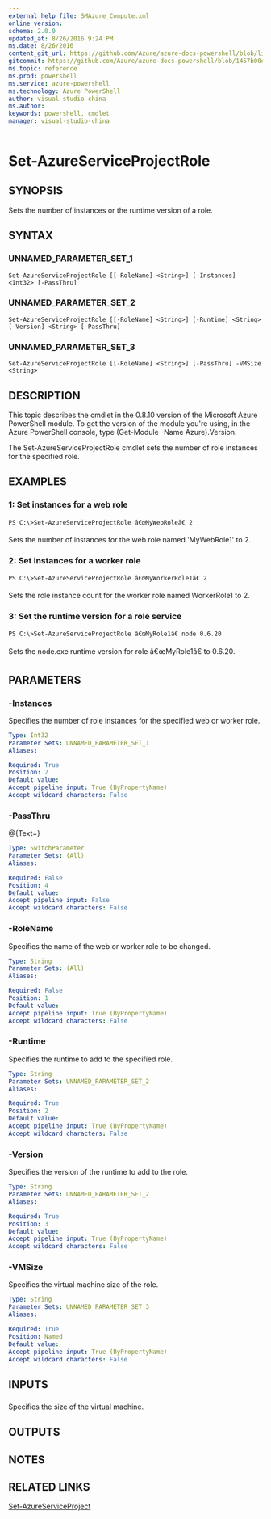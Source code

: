 ```yaml
---
external help file: SMAzure_Compute.xml
online version: 
schema: 2.0.0
updated_at: 8/26/2016 9:24 PM
ms.date: 8/26/2016
content_git_url: https://github.com/Azure/azure-docs-powershell/blob/live/azureps-cmdlets-docs/Service%20Management/Compute%20Cmdlets/v0.9.8/Set-AzureServiceProjectRole.md
gitcommit: https://github.com/Azure/azure-docs-powershell/blob/1457b00e4be43f52e047ac6fd4ed87f3565c5548/azureps-cmdlets-docs/Service%20Management/Compute%20Cmdlets/v0.9.8/Set-AzureServiceProjectRole.md
ms.topic: reference
ms.prod: powershell
ms.service: azure-powershell
ms.technology: Azure PowerShell
author: visual-studio-china
ms.author: 
keywords: powershell, cmdlet
manager: visual-studio-china
---
```


# Set-AzureServiceProjectRole
## SYNOPSIS
Sets the number of instances or the runtime version of a role.

## SYNTAX

### UNNAMED_PARAMETER_SET_1
```
Set-AzureServiceProjectRole [[-RoleName] <String>] [-Instances] <Int32> [-PassThru]
```

### UNNAMED_PARAMETER_SET_2
```
Set-AzureServiceProjectRole [[-RoleName] <String>] [-Runtime] <String> [-Version] <String> [-PassThru]
```

### UNNAMED_PARAMETER_SET_3
```
Set-AzureServiceProjectRole [[-RoleName] <String>] [-PassThru] -VMSize <String>
```

## DESCRIPTION
This topic describes the cmdlet in the 0.8.10 version of the Microsoft Azure PowerShell module.
To get the version of the module you're using, in the Azure PowerShell console, type (Get-Module -Name Azure).Version.

The Set-AzureServiceProjectRole cmdlet sets the number of role instances for the specified role.

## EXAMPLES

### 1: Set instances for a web role
```
PS C:\>Set-AzureServiceProjectRole â€œMyWebRoleâ€ 2
```

Sets the number of instances for the web role named 'MyWebRole1' to 2.

### 2: Set instances for a worker role
```
PS C:\>Set-AzureServiceProjectRole â€œMyWorkerRole1â€ 2
```

Sets the role instance count for the worker role named WorkerRole1 to 2.

### 3: Set the runtime version for a role service
```
PS C:\>Set-AzureServiceProjectRole â€œMyRole1â€ node 0.6.20
```

Sets the node.exe runtime version for role â€œMyRole1â€ to 0.6.20.

## PARAMETERS

### -Instances
Specifies the number of role instances for the specified web or worker role.

```yaml
Type: Int32
Parameter Sets: UNNAMED_PARAMETER_SET_1
Aliases: 

Required: True
Position: 2
Default value: 
Accept pipeline input: True (ByPropertyName)
Accept wildcard characters: False
```

### -PassThru
@{Text=}

```yaml
Type: SwitchParameter
Parameter Sets: (All)
Aliases: 

Required: False
Position: 4
Default value: 
Accept pipeline input: False
Accept wildcard characters: False
```

### -RoleName
Specifies the name of the web or worker role to be changed.

```yaml
Type: String
Parameter Sets: (All)
Aliases: 

Required: False
Position: 1
Default value: 
Accept pipeline input: True (ByPropertyName)
Accept wildcard characters: False
```

### -Runtime
Specifies the runtime to add to the specified role.

```yaml
Type: String
Parameter Sets: UNNAMED_PARAMETER_SET_2
Aliases: 

Required: True
Position: 2
Default value: 
Accept pipeline input: True (ByPropertyName)
Accept wildcard characters: False
```

### -Version
Specifies the version of the runtime to add to the role.

```yaml
Type: String
Parameter Sets: UNNAMED_PARAMETER_SET_2
Aliases: 

Required: True
Position: 3
Default value: 
Accept pipeline input: True (ByPropertyName)
Accept wildcard characters: False
```

### -VMSize
Specifies the virtual machine size of the role.

```yaml
Type: String
Parameter Sets: UNNAMED_PARAMETER_SET_3
Aliases: 

Required: True
Position: Named
Default value: 
Accept pipeline input: True (ByPropertyName)
Accept wildcard characters: False
```

## INPUTS

### 
Specifies the size of the virtual machine.

## OUTPUTS

## NOTES

## RELATED LINKS

[Set-AzureServiceProject](c3baa783-e57a-46bd-abe4-6d06130eaaf0)

